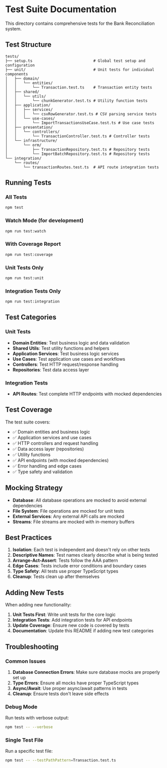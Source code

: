 # Test Suite Documentation

This directory contains comprehensive tests for the Bank Reconciliation system.

## Test Structure

```
tests/
├── setup.ts                           # Global test setup and configuration
├── unit/                              # Unit tests for individual components
│   ├── domain/
│   │   └── entities/
│   │       └── Transaction.test.ts    # Transaction entity tests
│   ├── shared/
│   │   └── utils/
│   │       └── chunkGenerator.test.ts # Utility function tests
│   ├── application/
│   │   ├── services/
│   │   │   └── csvRowGenerator.test.ts # CSV parsing service tests
│   │   └── use-cases/
│   │       └── ImportTransactionsUseCase.test.ts # Use case tests
│   ├── presentation/
│   │   └── controllers/
│   │       └── TransactionController.test.ts # Controller tests
│   └── infrastructure/
│       └── orm/
│           ├── TransactionRepository.test.ts # Repository tests
│           └── ImportBatchRepository.test.ts # Repository tests
└── integration/
    └── routes/
        └── transactionRoutes.test.ts  # API route integration tests
```

## Running Tests

### All Tests
```bash
npm test
```

### Watch Mode (for development)
```bash
npm run test:watch
```

### With Coverage Report
```bash
npm run test:coverage
```

### Unit Tests Only
```bash
npm run test:unit
```

### Integration Tests Only
```bash
npm run test:integration
```

## Test Categories

### Unit Tests
- **Domain Entities**: Test business logic and data validation
- **Shared Utils**: Test utility functions and helpers
- **Application Services**: Test business logic services
- **Use Cases**: Test application use cases and workflows
- **Controllers**: Test HTTP request/response handling
- **Repositories**: Test data access layer

### Integration Tests
- **API Routes**: Test complete HTTP endpoints with mocked dependencies

## Test Coverage

The test suite covers:
- ✅ Domain entities and business logic
- ✅ Application services and use cases
- ✅ HTTP controllers and request handling
- ✅ Data access layer (repositories)
- ✅ Utility functions
- ✅ API endpoints (with mocked dependencies)
- ✅ Error handling and edge cases
- ✅ Type safety and validation

## Mocking Strategy

- **Database**: All database operations are mocked to avoid external dependencies
- **File System**: File operations are mocked for unit tests
- **External Services**: Any external API calls are mocked
- **Streams**: File streams are mocked with in-memory buffers

## Best Practices

1. **Isolation**: Each test is independent and doesn't rely on other tests
2. **Descriptive Names**: Test names clearly describe what is being tested
3. **Arrange-Act-Assert**: Tests follow the AAA pattern
4. **Edge Cases**: Tests include error conditions and boundary cases
5. **Type Safety**: All tests use proper TypeScript types
6. **Cleanup**: Tests clean up after themselves

## Adding New Tests

When adding new functionality:

1. **Unit Tests First**: Write unit tests for the core logic
2. **Integration Tests**: Add integration tests for API endpoints
3. **Update Coverage**: Ensure new code is covered by tests
4. **Documentation**: Update this README if adding new test categories

## Troubleshooting

### Common Issues

1. **Database Connection Errors**: Make sure database mocks are properly set up
2. **Type Errors**: Ensure all mocks have proper TypeScript types
3. **Async/Await**: Use proper async/await patterns in tests
4. **Cleanup**: Ensure tests don't leave side effects

### Debug Mode

Run tests with verbose output:
```bash
npm test -- --verbose
```

### Single Test File

Run a specific test file:
```bash
npm test -- --testPathPattern=Transaction.test.ts
``` 